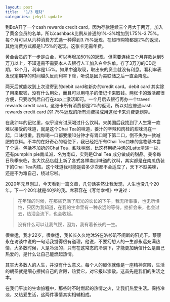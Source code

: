 ```yaml
layout: post
title:  "1/3 理财"
categories: jekyll update
```

到BoA开了一个cash rewards credit card，因为存款连续三个月大于两万，加入了黄金会员的名单，所以cashback比例从普通的1%-3%增加到1.75%-3.75%。每个月可以从六种消费方式选一种得到3.75%返现，在超市购物都是2%的返现，其他消费方式都是1.75%的返现。这张卡无需年费。

黄金会员的下一步是白金，可以再增加50%的返现，但需要连续三个月存款达到5万刀以上，不知道需不需要本人去银行人工加入白金名单。存了3万刀的CD定期，13个月，利率是1.5%。如果中途取现，取出来的资金就没有利息。看利率表发现定期存的时间越久反而利率下降，听说是因为美联储之后一直会降息。

两天后就能收到上次没寄到的debit card和新办的credit card。debit card 其实除了用来取钱，没有什么用处，而且可以用电子的借记卡来取钱。两张卡的激活都很方便，只要收到后自行在app上激活即可。一个月后去银行再办一个traverl rewards credit card，这张卡所有消费都是2%的返现，所以对应普通cash rewards credit card 的1.75%返现的所有消费换成用这张卡来消费更划算。



在我21年的记忆里，似乎没有讨厌喝过什么饮料。来美国后我找到了人生第一款难以接受的味道，就是这个Chai Tea的味道，姜汁的辛辣和肉桂的甜味混在一起，口味很重。我每喝一口都要缓10分钟才有胃口喝下第二口，倒不失为一款减肥的饮料。不幸的在好奇心的驱使下，我已经把所有Chai Tea口味的食物基本尝了个遍。包括不加奶的Chai Tea，甜味稍弱，比这杯用奶冲泡的Latte清淡一些，还有pumpkin pie南瓜派，名为南瓜，实则是Chai Tea 成分做成的甜品。美帝每日秋季来临，各大饮品店就上新了各式各样南瓜味道的饮料，其实都是在南瓜伪装下的Chai Tea内核。这个味道我可能是尝多少次都不会适应了，天下不缺美味，还是不为难自己，绕过它啦。



2020年元旦刚过，今天看到一篇文章，几句话突然让我发现，人生也没几个20年。下一个20年就是40岁的我。席慕容在《写给幸福》中说过：

> 在年轻的时候，在那些充满了阳光的长长的下午，我无所事事，也无所惧怕，只因为我知道，在我的生命里有一种永远的等待。挫折会来，也会过去，热泪会流下，也会收起。
> 
> 没有什么可以让我气馁，因为，我有着长长的一生。

很幸运，我才22岁，很幸运，我长长久久地沐浴在洛杉矶不间断的阳光下。蔡康永在访谈中说的一句话我觉得很有道理，他说，不要幻想人的一生都永远充满热情，大多数时候，人是冷淡的，只有在这常态的冷淡下，才能更加确信什么是自己热爱的，是什么让自己能燃起热情。

其实大多数人的人生，并没有什么意义。每个人的躯体就像是一座精神宫殿，生活的朝圣就是细心擦拭自己的宫殿，热爱它，对它报以崇敬。这首先是我们的生活之本。

在我们平淡的生命旅程中，那些时不时燃起的热情之火，让我们热爱生活。保持冷淡，又热爱生活，这两件事情其实相辅相成。

